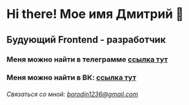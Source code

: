 # Hi there! Мое имя Дмитрий 👋
## Будующий Frontend - разработчик
### Меня можно найти в телеграмме [ссылка тут](https://t.me/DmitryBorodi)
### Меня можно найти в ВК: [ссылка тут](https://vk.com/dimon360)

###### Связаться со мной: borodin1236@gmail.com


